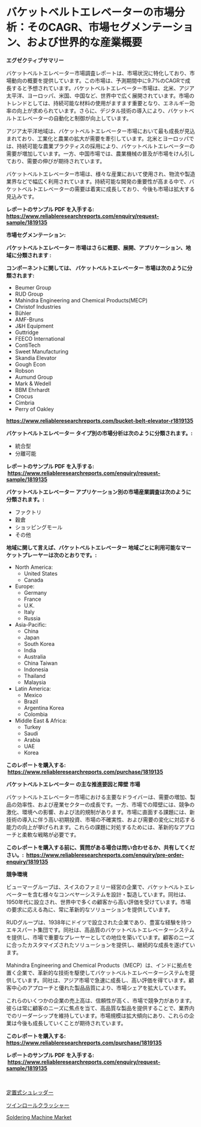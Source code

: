 <p><h1>バケットベルトエレベーターの市場分析：そのCAGR、市場セグメンテーション、および世界的な産業概要</h1></p><p><strong>エグゼクティブサマリー</strong></p>
<p><p>バケットベルトエレベーター市場調査レポートは、市場状況に特化しており、市場動向の概要を提供しています。この市場は、予測期間中に9.7%のCAGRで成長すると予想されています。バケットベルトエレベーター市場は、北米、アジア太平洋、ヨーロッパ、米国、中国など、世界中で広く展開されています。市場のトレンドとしては、持続可能な材料の使用がますます重要となり、エネルギー効率の向上が求められています。さらに、デジタル技術の導入により、バケットベルトエレベーターの自動化と制御が向上しています。</p><p>アジア太平洋地域は、バケットベルトエレベーター市場において最も成長が見込まれており、工業化と農業の拡大が需要を牽引しています。北米とヨーロッパでは、持続可能な農業プラクティスの採用により、バケットベルトエレベーターの需要が増加しています。一方、中国市場では、農業機械の普及が市場をけん引しており、需要の伸びが期待されています。</p><p>バケットベルトエレベーター市場は、様々な産業において使用され、物流や製造業界などで幅広く利用されています。持続可能な開発の重要性が高まる中で、バケットベルトエレベーターの需要は着実に成長しており、今後も市場は拡大する見込みです。</p></p>
<p><strong>レポートのサンプル PDF を入手する: <a href="https://www.reliableresearchreports.com/enquiry/request-sample/1819135">https://www.reliableresearchreports.com/enquiry/request-sample/1819135</a></strong></p>
<p><strong>市場セグメンテーション:</strong></p>
<p><strong> バケットベルトエレベーター 市場はさらに概要、展開、アプリケーション、地域に分類されます :</strong></p>
<p><strong>コンポーネントに関しては、 バケットベルトエレベーター 市場は次のように分類されます: &nbsp;</strong></p>
<p><ul><li>Beumer Group</li><li>RUD Group</li><li>Mahindra Engineering and Chemical Products(MECP)</li><li>Christof Industries</li><li>Bühler</li><li>AMF-Bruns</li><li>J&H Equipment</li><li>Guttridge</li><li>FEECO International</li><li>ContiTech</li><li>Sweet Manufacturing</li><li>Skandia Elevator</li><li>Gough Econ</li><li>Robson</li><li>Aumund Group</li><li>Mark & Wedell</li><li>BBM Ehrhardt</li><li>Crocus</li><li>Cimbria</li><li>Perry of Oakley</li></ul></p>
<p><strong><a href="https://www.reliableresearchreports.com/bucket-belt-elevator-r1819135">https://www.reliableresearchreports.com/bucket-belt-elevator-r1819135</a></strong></p>
<p><strong> バケットベルトエレベーター タイプ別の市場分析は次のように分類されます。:</strong></p>
<p><ul><li>統合型</li><li>分離可能</li></ul></p>
<p><strong>レポートのサンプル PDF を入手する: &nbsp;<a href="https://www.reliableresearchreports.com/enquiry/request-sample/1819135">https://www.reliableresearchreports.com/enquiry/request-sample/1819135</a></strong></p>
<p><strong> バケットベルトエレベーター アプリケーション別の市場産業調査は次のように分類されます。:</strong></p>
<p><ul><li>ファクトリ</li><li>穀倉</li><li>ショッピングモール</li><li>その他</li></ul></p>
<p><strong>地域に関して言えば、バケットベルトエレベーター 地域ごとに利用可能なマーケットプレーヤーは次のとおりです。:</strong></p>
<p><ul>
    <li>
        North America:
        <ul>
            <li>United States</li>
            <li>Canada</li>
        </ul>
    </li>
    <li>
        Europe:
        <ul>
            <li>Germany</li>
            <li>France</li>
            <li>U.K.</li>
            <li>Italy</li>
            <li>Russia</li>
        </ul>
    </li>
    <li>
        Asia-Pacific:
        <ul>
            <li>China</li>
            <li>Japan</li>
            <li>South Korea</li>
            <li>India</li>
            <li>Australia</li>
            <li>China Taiwan</li>
            <li>Indonesia</li>
            <li>Thailand</li>
            <li>Malaysia</li>
        </ul>
    </li>
    <li>
        Latin America:
        <ul>
            <li>Mexico</li>
            <li>Brazil</li>
            <li>Argentina Korea</li>
            <li>Colombia</li>
        </ul>
    </li>
    <li>
        Middle East & Africa:
        <ul>
            <li>Turkey</li>
            <li>Saudi</li>
            <li>Arabia</li>
            <li>UAE</li>
            <li>Korea</li>
        </ul>
    </li>
    </ul></p>
<p><strong>このレポートを購入する: &nbsp;<a href="https://www.reliableresearchreports.com/purchase/1819135">https://www.reliableresearchreports.com/purchase/1819135</a></strong></p>
<p><strong>バケットベルトエレベーター の主な推進要因と障壁 市場</strong></p>
<p><p>バケットベルトエレベーター市場における主要なドライバーは、需要の増加、製品の効率性、および産業セクターの成長です。一方、市場での障壁には、競争の激化、環境への影響、および法的規制があります。市場に直面する課題には、新技術の導入に伴う高い初期投資、市場の不確実性、および需要の変化に対応する能力の向上が挙げられます。これらの課題に対処するためには、革新的なアプローチと柔軟な戦略が必要です。</p></p>
<p><strong>このレポートを購入する前に、質問がある場合は問い合わせるか、共有してください。:&nbsp; <a href="https://www.reliableresearchreports.com/enquiry/pre-order-enquiry/1819135">https://www.reliableresearchreports.com/enquiry/pre-order-enquiry/1819135</a></strong></p>
<p><strong>競争環境</strong></p>
<p><p>ビューマーグループは、スイスのファミリー経営の企業で、バケットベルトエレベーターを含む様々なコンベヤーシステムを設計・製造しています。同社は、1950年代に設立され、世界中で多くの顧客から高い評価を受けています。市場の要求に応える為に、常に革新的なソリューションを提供しています。</p><p>RUDグループは、1938年にドイツで設立された企業であり、豊富な経験を持つエキスパート集団です。同社は、高品質のバケットベルトエレベーターシステムを提供し、市場で重要なプレーヤーとしての地位を築いています。顧客のニーズに合ったカスタマイズされたソリューションを提供し、継続的な成長を遂げています。</p><p>Mahindra Engineering and Chemical Products（MECP）は、インドに拠点を置く企業で、革新的な技術を駆使してバケットベルトエレベーターシステムを提供しています。同社は、アジア市場で急速に成長し、高い評価を得ています。顧客中心のアプローチと優れた製品品質により、市場シェアを拡大しています。</p><p>これらのいくつかの企業の売上高は、信頼性が高く、市場で競争力があります。彼らは常に顧客のニーズに焦点を当て、高品質な製品を提供することで、業界内でのリーダーシップを維持しています。市場規模は拡大傾向にあり、これらの企業は今後も成長していくことが期待されています。</p></p>
<p><strong>このレポートを購入する: &nbsp; <a href="https://www.reliableresearchreports.com/purchase/1819135">https://www.reliableresearchreports.com/purchase/1819135</a></strong></p>
<p><strong>レポートのサンプル PDF を入手する: &nbsp;<a href="https://www.reliableresearchreports.com/enquiry/request-sample/1819135">https://www.reliableresearchreports.com/enquiry/request-sample/1819135</a></strong><strong></strong></p>
<p>&nbsp;</p>
<p><p><a href="https://github.com/RodHoppe07/Market-Research-Report-List-1/blob/main/575484529520.md">定置式シュレッダー</a></p><p><a href="https://github.com/laurenreichert/Market-Research-Report-List-1/blob/main/186536229519.md">ツインロールクラッシャー</a></p><p><a href="https://github.com/mbisetmhermsr/Market-Research-Report-List-2/blob/main/soldering-machine-market.md">Soldering Machine Market</a></p></p>